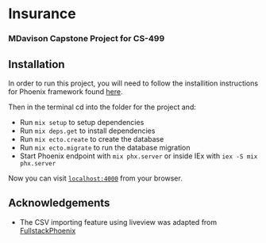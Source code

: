 # Insurance
### MDavison Capstone Project for CS-499

## Installation
In order to run this project, you will need to follow the installition instructions for Phoenix framework found 
[here](https://hexdocs.pm/phoenix/installation.html).

Then in the terminal cd into the folder for the project and:
  * Run `mix setup` to setup dependencies
  * Run `mix deps.get` to install dependencies
  * Run `mix ecto.create` to create the database
  * Run `mix ecto.migrate` to run the database migration
  * Start Phoenix endpoint with `mix phx.server` or inside IEx with `iex -S mix phx.server`

Now you can visit [`localhost:4000`](http://localhost:4000) from your browser.

## Acknowledgements

  * The CSV importing feature using liveview was adapted from [FullstackPhoenix](https://fullstackphoenix.com/tutorials/import-csv-with-preview-liveview-file-upload)

